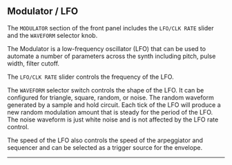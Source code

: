 ## Modulator / LFO

<article>

The `MODULATOR` section of the front panel includes the `LFO/CLK RATE` slider and the `WAVEFORM` selector knob.

The Modulator is a low-frequency oscillator (LFO) that can be used to automate a number of parameters across the synth including pitch, pulse width, filter cutoff.

The `LFO/CLK RATE` slider controls the frequency of the LFO.

The `WAVEFORM` selector switch controls the shape of the LFO. It can be configured for triangle, square, random, or noise. The random waveform generated by a sample and hold circuit. Each tick of the LFO will produce a new random modulation amount that is steady for the period of the LFO. The noise waveform is just white noise and is not affected by the LFO rate control.

The speed of the LFO also controls the speed of the arpeggiator and sequencer and can be selected as a trigger source for the envelope.

</article>

---
